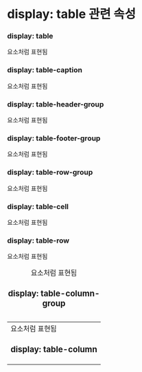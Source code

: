 # display: table 관련 속성

### display: table
<table> 요소처럼 표현됨

<br />

###  display: table-caption
<caption> 요소처럼 표현됨

<br />

### display: table-column-group
<colgroup> 요소처럼 표현됨

<br />

### display: table-header-group
<thead> 요소처럼 표현됨

<br />

### display: table-footer-group
<tbody> 요소처럼 표현됨

<br />

### display: table-row-group
<tbody> 요소처럼 표현됨

<br />

### display: table-cell
<td> 요소처럼 표현됨

<br />

### display: table-column
<col> 요소처럼 표현됨

<br />

### display: table-row
<tr> 요소처럼 표현됨




